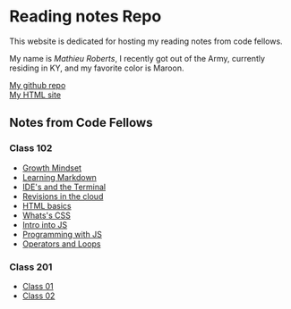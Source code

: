 # Reading notes Repo
This website is dedicated for hosting my reading notes from code fellows.

My name is _Mathieu Roberts_, I recently got out of the Army, currently residing in KY, and my favorite color is Maroon.

[My github repo](https://vadengrey.github.io/reading-notes/) <br>
[My HTML site](https://vadengrey.github.io/html/)

## Notes from Code Fellows

### **Class 102**

- [Growth Mindset](https://vadengrey.github.io/reading-notes/growthmindset)
- [Learning Markdown](https://vadengrey.github.io/reading-notes/102learning-markdown)
- [IDE's and the Terminal](https://vadengrey.github.io/reading-notes/IDEs-and-the-Terminal)
- [Revisions in the cloud](https://vadengrey.github.io/reading-notes/revisionsinthecloud)
- [HTML basics](https://vadengrey.github.io/reading-notes/html)
- [Whats's CSS](https://vadengrey.github.io/reading-notes/designwithcss)
- [Intro into JS](https://vadengrey.github.io/reading-notes/introintojs)
- [Programming with JS](https://vadengrey.github.io/reading-notes/programmingjs)
- [Operators and Loops](https://vadengrey.github.io/reading-notes/opsnloops)

### **Class 201**
- [Class 01](https://vadengrey.github.io/reading-notes/class-01)
- [Class 02](https://vadengrey.github.io/reading-notes/class-02)
